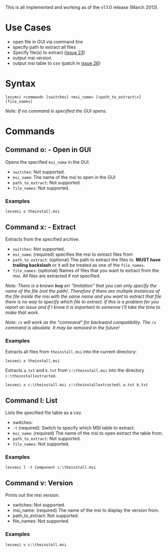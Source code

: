 This is all implemented and working as of the v1.1.0 release (March 2013).

# Use Cases

- open file in GUI via command line
- specify path to extract all files
- Specify file(s) to extract ([issue 23](https://github.com/activescott/lessmsi/issues#issue/23))
- output msi version
- output msi table to csv (patch in [issue 26](https://github.com/activescott/lessmsi/issues#issue/26))

# Syntax

    lessmsi <command> [switches] <msi_name> [<path_to_extract\>] [file_names]

*Note: If no command is specified the GUI opens.*


# Commands

## Command o: - Open in GUI

Opens the specified `msi_name` in the GUI.
- `switches`: Not supported.
- `msi_name`: The name of the msi to open in the GUI
- `path_to_extract`: Not supported.
- `file_names`: Not supported.

### Examples

    lessmsi o theinstall.msi

## Command x: - Extract

Extracts from the specified archive.
- `switches`: Not supported.
- `msi_name`: (required) specifies the msi to extract files from
- `path_to_extract`: (optional) The path to extract the files to. **MUST have trailing backslash** or it will be treated as one of the `file_names`.
- `file_names`: (optional) Names of files that you want to extract from the msi. All files are extracted if not specified.

*Note: There is a known ~~bug~~ err "limitation" that you can only specify the name of the file (not the path). Therefore if there are multiple instances of the file inside the msi with the same name and you want to extract that file there is no way to specify which file to extract. If this is a problem for you report an issue and if I know it is important to someone I'll take the time to make that work.*

*Note: `/x` will work as the "command" for backward compatibility. The `/x` command is obsolete. It may be removed in the future!*

### Examples

Extracts all files from `theinstall.msi` into the current directory:

    lessmsi x theinstall.msi

Extracts `a.txt` and `b.txt` from `c:\theinstall.msi` into the directory `c:\theinstallextracted`.

    lessmsi x c:\theinstall.msi c:\theinstallextracted\ a.txt b.txt


## Command l: List

Lists the specified file table as a csv.
- switches:
- `-t` (required): Switch to specify which MSI table to extract.
- `msi_name`: (required) The name of the msi to open extract the table from.
- `path_to_extract`: Not supported.
- `file_names`: Not supported.

### Examples

    lessmsi l -t Component c:\theinstall.msi

## Command v: Version

Prints out the msi version.
- switches: Not supported.
- msi_name: (required) The name of the msi to display the version from.
- path_to_extract: Not supported.
- file_names: Not supported.

### Examples

    lessmsi v c:\theinstall.msi